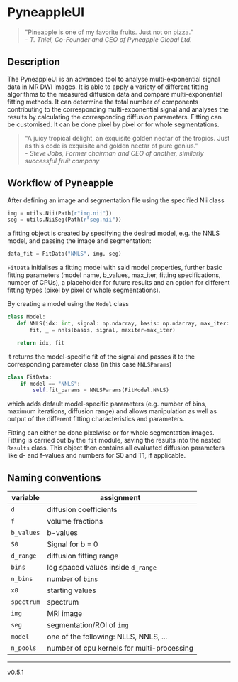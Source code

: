 # PyneappleUI

> "Pineapple is one of my favorite fruits. Just not on pizza."  
> _- T. Thiel, Co-Founder and CEO of Pyneapple Global Ltd._

## Description

The PyneappleUI is an advanced tool to analyse multi-exponential signal data in MR DWI images. It is able to apply a
variety of different fitting algorithms to the measured diffusion data and compare multi-exponential fitting methods. It
can determine the total number of components contributing to the corresponding multi-exponential signal and analyses the
results by calculating the corresponding diffusion parameters. Fitting can be customised. It can be done pixel by pixel
or for whole segmentations.

> "A juicy tropical delight, an exquisite golden nectar of the tropics. Just as this code is exquisite and golden nectar
> of pure genius."  
> _- Steve Jobs, Former chairman and CEO of another, similarly successful fruit company_

## Workflow of Pyneapple

After defining an image and segmentation file using the specified Nii class

```python
img = utils.Nii(Path(r"img.nii"))
seg = utils.NiiSeg(Path(r"seg.nii"))
```

a fitting object is created by specifying the desired model, e.g. the NNLS model, and passing the image and
segmentation:

```python
data_fit = FitData("NNLS", img, seg)
```

```FitData``` initialises a fitting model with said model properties, further basic fitting parameters (model name,
b_values, max_iter, fitting specifications, number of CPUs), a placeholder for future results and an option for
different fitting types (pixel by pixel or whole segmentations).

By creating a model using the ```Model``` class

 ```python
class Model:
    def NNLS(idx: int, signal: np.ndarray, basis: np.ndarray, max_iter: int = 200):
        fit, _ = nnls(basis, signal, maxiter=max_iter)

    return idx, fit
```

it returns the model-specific fit of the signal and passes it to the corresponding parameter class (in this
case ```NNLSParams```)

```python
class FitData:
    if model == "NNLS":
        self.fit_params = NNLSParams(FitModel.NNLS)
```

which adds default model-specific parameters (e.g. number of bins, maximum iterations, diffusion range) and allows
manipulation as well as output of the different fitting characteristics and parameters.

Fitting can either be done pixelwise or for whole segmentation images. Fitting is carried out by the ```fit``` module,
saving the results into the nested ```Results``` class. This object then contains all evaluated diffusion parameters
like d- and f-values and numbers for S0 and T1, if applicable.

## Naming conventions

<center>

| variable   | assignment                                 |
|------------|--------------------------------------------|
| `d`        | diffusion coefficients                     |
| `f`        | volume fractions                           |
| `b_values` | b-values                                   |
| `S0`       | Signal for b = 0                           |
| `d_range`  | diffusion fitting range                    |
| `bins`     | log spaced values inside `d_range`         |
| `n_bins`   | number of `bins`                           |
| `x0`       | starting values                            |
| `spectrum` | spectrum                                   |
| `img`      | MRI image                                  |
| `seg`      | segmentation/ROI of `img`                  |
| `model`    | one of the following: NLLS, NNLS, ...      |
| `n_pools`  | number of cpu kernels for multi-processing |

</center>

---
v0.5.1
